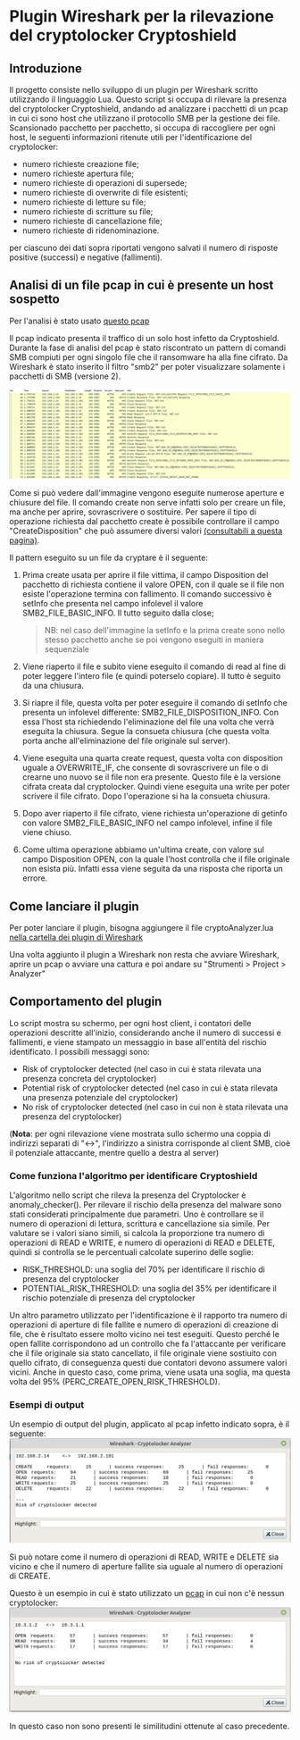 # Plugin Wireshark per la rilevazione del cryptolocker Cryptoshield

## Introduzione

Il progetto consiste nello sviluppo di un plugin per Wireshark scritto utilizzando
il linguaggio Lua. Questo script si occupa di rilevare la presenza del cryptolocker
Cryptoshield, andando ad analizzare i pacchetti di un pcap in cui ci sono host che utilizzano
il protocollo SMB per la gestione dei file.
Scansionado pacchetto per pacchetto, si occupa di raccogliere per ogni host,
le seguenti informazioni ritenute utili per l'identificazione del cryptolocker:

* numero richieste creazione file;
* numero richieste apertura file;
* numero richieste di operazioni di supersede;
* numero richieste di overwrite di file esistenti;
* numero richieste di letture su file;
* numero richieste di scritture su file;
* numero richieste di cancellazione file;
* numero richieste di ridenominazione.

per ciascuno dei dati sopra riportati vengono salvati il numero di risposte
positive (successi) e negative (fallimenti).

## Analisi di un file pcap in cui è presente un host sospetto

Per l'analisi è stato usato [questo pcap]( http://www.protectus.com/download/files/cryptoshield.pcapng)

Il pcap indicato presenta il traffico di un solo host infetto da Cryptoshield.
Durante la fase di analisi del pcap è stato riscontrato un pattern di comandi SMB
compiuti per ogni singolo file che il ransomware ha alla fine cifrato.
Da Wireshark è stato inserito il filtro "smb2" per poter visualizzare solamente i pacchetti di SMB (versione 2).

![Pattern](images/pattern.png)

Come si può vedere dall'immagine vengono eseguite numerose aperture e chiusure del file. Il comando create non serve infatti solo per creare un file, ma anche per aprire, sovrascrivere o sostituire. Per sapere il tipo di operazione richiesta dal pacchetto create è possibile controllare il campo "CreateDisposition" che può assumere diversi valori [(consultabili a questa pagina)](https://docs.microsoft.com/en-us/openspecs/windows_protocols/ms-smb2/e8fb45c1-a03d-44ca-b7ae-47385cfd7997).

Il pattern eseguito su un file da cryptare è il seguente:

1. Prima create usata per aprire il file vittima, il campo Disposition del pacchetto di richiesta contiene il valore OPEN, con il quale se il file non esiste
l'operazione termina con fallimento. Il comando successivo è setInfo che presenta nel campo infolevel il valore SMB2_FILE_BASIC_INFO. Il tutto seguito dalla close;

    > NB: nel caso dell'immagine la setInfo e la prima create sono nello stesso pacchetto anche se poi vengono eseguiti in maniera sequenziale

1. Viene riaperto il file e subito viene eseguito il comando di read al fine di poter leggere l'intero file (e quindi poterselo copiare). Il tutto è seguito da una chiusura.

1. Si riapre il file, questa volta per poter eseguire il comando di setInfo che presenta un infolevel differente: SMB2_FILE_DISPOSITION_INFO. Con essa l'host sta richiedendo l'eliminazione del file una volta che verrà eseguita la chiusura. Segue la consueta chiusura (che questa volta porta anche all'eliminazione del file originale sul server).

1. Viene eseguita una quarta create request, questa volta con disposition uguale a OVERWRITE_IF, che consente di sovrascrivere un file o di crearne uno nuovo
se il file non era presente. Questo file è la versione cifrata creata dal cryptolocker. Quindi viene eseguita una write per poter scrivere il file cifrato. Dopo l'operazione si ha la consueta chiusura.

1. Dopo aver riaperto il file cifrato, viene richiesta un'operazione di getinfo con valore SMB2_FILE_BASIC_INFO nel campo infolevel, infine il file viene chiuso.

1. Come ultima operazione abbiamo un'ultima create, con valore sul campo Disposition OPEN, con la quale l'host controlla che il file originale non esista più. Infatti essa viene seguita da una risposta che riporta un errore.

## Come lanciare il plugin

Per poter lanciare il plugin, bisogna aggiungere il file cryptoAnalyzer.lua [nella cartella dei plugin di Wireshark](https://www.wireshark.org/docs/wsug_html_chunked/ChPluginFolders.html)

Una volta aggiunto il plugin a Wireshark non resta che avviare Wireshark, aprire un pcap o avviare una cattura e poi andare su "Strumenti > Project > Analyzer"

## Comportamento del plugin

Lo script mostra su schermo, per ogni host client, i contatori delle operazioni descritte all'inizio, considerando anche il numero di successi e fallimenti,
e viene stampato un messaggio in base all'entità del rischio identificato. I possibili messaggi sono:

* Risk of cryptolocker detected (nel caso in cui è stata rilevata una presenza concreta del cryptolocker)
* Potential risk of cryptolocker detected (nel caso in cui è stata rilevata una presenza potenziale del cryptolocker)
* No risk of cryptolocker detected (nel caso in cui non è stata rilevata una presenza del cryptolocker)

(**Nota**: per ogni rilevazione viene mostrata sullo schermo una coppia di indirizzi separati di "<->", l'indirizzo a sinistra corrisponde al client SMB, cioè il potenziale attaccante, mentre quello a destra al server)

### Come funziona l'algoritmo per identificare Cryptoshield

L'algoritmo nello script che rileva la presenza del Cryptolocker è anomaly_checker().
Per rilevare il rischio della presenza del malware sono stati considerati principalmente due parametri.
Uno è controllare se il numero di operazioni di lettura, scrittura e cancellazione sia simile. Per valutare se i valori siano simili, si calcola la proporzione tra numero di operazioni di READ e WRITE, e numero di operazioni di READ e DELETE, quindi si controlla se le percentuali calcolate superino delle soglie:

* RISK_THRESHOLD: una soglia del 70% per identificare il rischio di presenza del cryptolocker
* POTENTIAL_RISK_THRESHOLD: una soglia del 35% per identificare il rischio potenziale di presenza del cryptolocker

Un altro parametro utilizzato per l'identificazione è il rapporto tra numero di operazioni di aperture di file fallite e numero di operazioni di creazione di file,
che è risultato essere molto vicino nei test eseguiti. Questo perché le open fallite corrispondono ad un controllo che fa l'attaccante per verificare che il file originale sia stato
cancellato, il file originale viene sostiuito con quello cifrato, di conseguenza questi due contatori devono assumere valori vicini.
Anche in questo caso, come prima, viene usata una soglia, ma questa volta del 95% (PERC_CREATE_OPEN_RISK_THRESHOLD).

### Esempi di output
Un esempio di output del plugin, applicato al pcap infetto indicato sopra, è il seguente:
![Output risk](images/output_risk.png)

Si può notare come il numero di operazioni di READ, WRITE e DELETE sia vicino e che il numero di aperture fallite sia uguale al numero di operazioni di CREATE.

Questo è un esempio in cui è stato utilizzato un [pcap](https://wiki.wireshark.org/SMB2?action=AttachFile&do=view&target=smb2-peter.pcap) in cui non c'è nessun cryptolocker:
![Output no risk](images/output_no_risk.png)

In questo caso non sono presenti le similitudini ottenute al caso precedente.